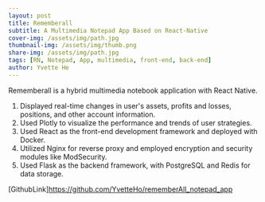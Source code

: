 ```yaml
---
layout: post
title: Rememberall
subtitle: A Multimedia Notepad App Based on React-Native
cover-img: /assets/img/path.jpg
thumbnail-img: /assets/img/thumb.png
share-img: /assets/img/path.jpg
tags: [RN, Notepad, App, multimedia, front-end, back-end]
author: Yvette He
---
```


Rememberall is a hybrid multimedia notebook application with React Native.

1.	Displayed real-time changes in user's assets, profits and losses, positions, and other account information. 
2.  Used Plotly to visualize the performance and trends of user strategies.
3.  Used React as the front-end development framework and deployed with Docker.
4.  Utilized Nginx for reverse proxy and employed encryption and security modules like ModSecurity. 
5.  Used Flask as the backend framework, with PostgreSQL and Redis for data storage.

[GithubLink]https://github.com/YvetteHo/rememberAll_notepad_app